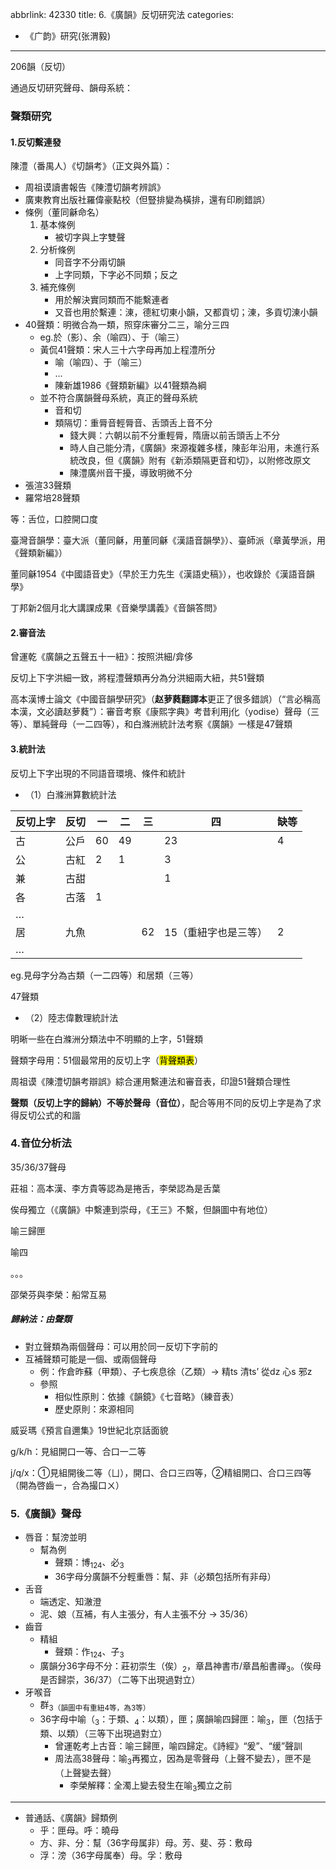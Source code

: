abbrlink: 42330
title: 6.《廣韻》反切研究法
categories:
  - 《广韵》研究(张渭毅)
---
206韻（反切）

通過反切研究聲母、韻母系統：

### 聲類研究

#### 1.反切繫連發

陳澧（番禺人）《切韻考》（正文與外篇）：

- 周祖谟讀書報告《陳澧切韻考辨誤》
- 廣東教育出版社羅偉豪點校（但豎排變為橫排，還有印刷錯誤）
- 條例（董同龢命名）
	1. 基本條例
		- 被切字與上字雙聲
	2. 分析條例
		- 同音字不分兩切韻
		- 上字同類，下字必不同類；反之
	1. 補充條例
		- 用於解決實同類而不能繫連者
		- 又音也用於繫連：涷，德紅切東小韻，又都貢切；涷，多貢切涷小韻
- 40聲類：明微合為一類，照穿床審分二三，喻分三四
	- eg.於（影）、余（喻四）、于（喻三）
	- 黃侃41聲類：宋人三十六字母再加上程澧所分
		- 喻（喻四）、于（喻三）
		- …
		- 陳新雄1986《聲類新編》以41聲類為綱
	- 並不符合廣韻聲母系統，真正的聲母系統
		- 音和切
		- 類隔切：重脣音輕脣音、舌頭舌上音不分
			- 錢大興：六朝以前不分重輕脣，隋唐以前舌頭舌上不分
			- 時人自己能分清，《廣韻》來源複雜多樣，陳彭年沿用，未進行系統改良，但《廣韻》附有《新添類隔更音和切》，以附修改原文
			- 陳澧廣州音干擾，導致明微不分
- 張渲33聲類
- 羅常培28聲類

等：舌位，口腔開口度

臺灣音韻學：臺大派（董同龢，用董同龢《漢語音韻學》）、臺師派（章黃學派，用《聲類新編》）

董同龢1954《中國語音史》（早於王力先生《漢語史稿》），也收錄於《漢語音韻學》

丁邦新2個月北大講課成果《音樂學講義》《音韻答問》

#### 2.審音法

曾運乾《廣韻之五聲五十一紐》：按照洪細/弇侈

反切上下字洪細一致，將程澧聲類再分為分洪細兩大紐，共51聲類

高本漢博士論文《中國音韻學研究》（**赵萝蕤翻譯本**更正了很多錯誤）（“言必稱高本漢，文必讀赵萝蕤”）：審音考察《康熙字典》考昔利用j化（yodise）聲母（三等）、單純聲母（一二四等），和白滌洲統計法考察《廣韻》一樣是47聲類

#### 3.統計法

反切上下字出現的不同語音環境、條件和統計

- （1）白滌洲算數統計法

|反切上字|反切|一|二|三|四|缺等|
|-|-|-|-|-|-|-|
|古|公戶|60|49||23|4|
|公|古紅|2|1||3||
|兼|古甜||||1||
|各|古落|1|||||
|…|||||||
|居|九魚|||62|15（重紐字也是三等）|2|
|…|||||||

eg.見母字分為古類（一二四等）和居類（三等）

47聲類

- （2）陸志偉數理統計法

明晰一些在白滌洲分類法中不明顯的上字，51聲類

聲類字母用：51個最常用的反切上字（<mark>背聲類表</mark>）

周祖谟《陳澧切韻考辯誤》綜合運用繫連法和審音表，印證51聲類合理性

**聲類（反切上字的歸納）不等於聲母（音位）**，配合等用不同的反切上字是為了求得反切公式的和諧

### 4.音位分析法

35/36/37聲母

莊祖：高本漢、李方貴等認為是捲舌，李榮認為是舌葉

俟母獨立（《廣韻》中繫連到崇母，《王三》不繫，但韻圖中有地位）

喻三歸匣

喻四

。。。

邵榮芬與李榮：船常互易

##### 歸納法：由聲類

- 對立聲類為兩個聲母：可以用於同一反切下字前的
- 互補聲類可能是一個、或兩個聲母
	- 例：作倉昨蘇（甲類）、子七疾息徐（乙類）-> 精ts 清ts’ 從dz 心s 邪z
	- 參照
		- 相似性原則：依據《韻鏡》《七音略》（練音表）
		- 歷史原則：來源相同

威妥瑪《預言自邇集》19世紀北京話面貌

g/k/h：見組開口一等、合口一二等

j/q/x：①見組開後二等（ㄩ），開口、合口三四等，②精組開口、合口三四等（開為啓齒ㄧ，合為撮口ㄨ）

### 5.《廣韻》聲母

- 唇音：幫滂並明
	- 幫為例
		- 聲類：博<sub>124</sub>、必<sub>3</sub>
		- 36字母分廣韻不分輕重唇：幫、非（必類包括所有非母）
- 舌音
	- 端透定、知澈澄
	- 泥、娘（互補，有人主張分，有人主張不分 -> 35/36）
- 齒音
	- 精組
		- 聲類：作<sub>124</sub>、子<sub>3</sub>
	- 廣韻分36字母不分：莊初崇生（俟）<sub>2</sub>，章昌神書市/章昌船書禪<sub>3</sub>。（俟母是否歸崇，36/37）（二等下出現過對立）
- 牙喉音
	- 群<sub>3（韻圖中有重紐4等，為3等）</sub>
	- 36字母中喻（<sub>3</sub>：于類、<sub>4</sub>：以類），匣；廣韻喻四歸匣：喻<sub>3</sub>，匣（包括于類、以類）（三等下出現過對立）
		- 曾運乾考上古音：喻三歸匣，喻四歸定。《詩經》“爰”、“缓”聲訓
		- 周法高38聲母：喻<sub>3</sub>再獨立，因為是零聲母（上聲不變去），匣不是（上聲變去聲）
			- 李榮解釋：全濁上變去發生在喻<sub>3</sub>獨立之前

***

- 普通話、《廣韻》歸類例
	- 乎：匣母。呼：曉母
	- 方、非、分：幫（36字母属非）母。芳、斐、芬：敷母
	- 浮：滂（36字母属奉）母。孚：敷母